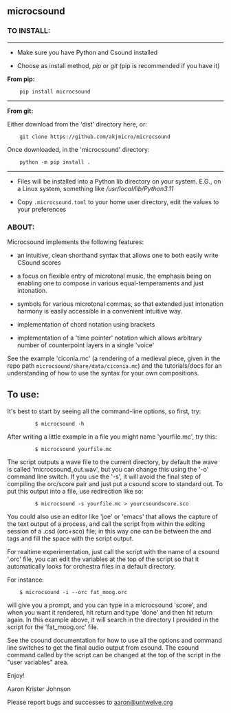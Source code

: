 ## microcsound

### TO INSTALL:
____________

* Make sure you have Python and Csound installed

* Choose as install method, *pip* or *git* (pip is recommended if you have it)

**From pip:**
```
    pip install microcsound
```
__________________________________

**From git:**

Either download from the 'dist' directory here, or:
```
    git clone https://github.com/akjmicro/microcsound
```
Once downloaded, in the 'microcsound' directory:
```
    python -m pip install .
```
___________________________________

* Files will be installed into a Python lib directory on your system. E.G.,
on a Linux system, something like _/usr/local/lib/Python3.11_

* Copy `.microcsound.toml` to your home user directory, edit the values to your preferences

### ABOUT:

Microcsound implements the following features:

* an intuitive, clean shorthand syntax that allows one to both easily write
CSound scores

* a focus on flexible entry of microtonal music, the emphasis being on
enabling one to compose in various equal-temperaments and just
intonation.

* symbols for various microtonal commas, so that extended just
intonation harmony is easily accessible in a convenient intuitive way.

* implementation of chord notation using brackets

* implementation of a 'time pointer' notation which allows arbitrary
number of counterpoint layers in a single 'voice'

See the example 'ciconia.mc' (a rendering of a medieval piece, given in the
repo path `microcsound/share/data/ciconia.mc`) and the tutorials/docs for an
understanding of how to use the syntax for your own compositions.

## To use:

It's best to start by seeing all the command-line options, so first, try:
```
         $ microcsound -h
```

After writing a little example in a file you might name 'yourfile.mc', try
this:
```
         $ microcsound yourfile.mc
```

The script outputs a wave file to the current directory, by default the wave
is called 'microcsound_out.wav', but you can change this using the '-o' 
command line switch. If you use the '-s', it will avoid the 
final step of compiling the orc/score pair and just put a csound score to 
standard out. To put this output into a file, use redirection like so:
```
         $ microcsound -s yourfile.mc > yourcsoundscore.sco
```

You could also use an editor like 'joe' or 'emacs' that allows the
capture of the text output of a process, and call the script from
within the editing session of a .csd (orc+sco) file; in this way one
can be between the <CsScore> and </CsScore> tags and fill the space
with the script output.

For realtime experimentation, just call the script with the name of a
csound '.orc' file, you can edit the variables at the top of the script
so that it automatically looks for orchestra files in a default directory.

For instance:
```
	$ microcsound -i --orc fat_moog.orc
```

will give you a prompt, and you can type in a microcsound 'score', and when
you want it rendered, hit return and type 'done' and then hit return again.
In this example above, it will search in the directory I provided in the
script for the 'fat_moog.orc' file.	

See the csound documentation for how to use all the options and
command line switches to get the final audio output from csound.
The csound command called by the script can be changed at the top 
of the script in the "user variables" area.

Enjoy!

Aaron Krister Johnson

Please report bugs and successes to aaron@untwelve.org
